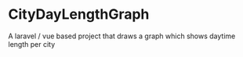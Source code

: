# CityDayLengthGraph
A laravel / vue based project that draws a graph which shows daytime length per city
